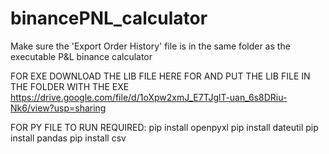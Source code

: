 # binancePNL_calculator
Make sure the 'Export Order History' file is in the same folder as the executable P&amp;L binance calculator

FOR EXE DOWNLOAD THE LIB FILE HERE FOR AND PUT THE LIB FILE IN THE FOLDER WITH THE EXE
https://drive.google.com/file/d/1oXpw2xmJ_E7TJglT-uan_6s8DRiu-Nk6/view?usp=sharing

FOR PY FILE TO RUN REQUIRED:
pip install openpyxl
pip install dateutil
pip install pandas
pip install csv
